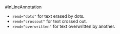 #inLineAnnotation 

- `rend="dots"` for text erased by dots.
- `rend="crossout"` for text crossed out.
- `rend="overwritten"` for text overwritten by another.